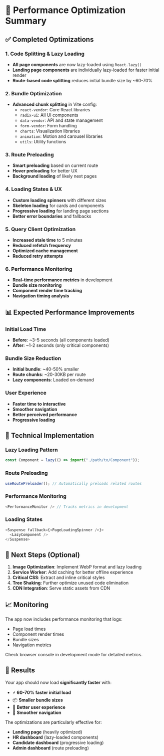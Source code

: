 # 🚀 Performance Optimization Summary

## ✅ Completed Optimizations

### 1. **Code Splitting & Lazy Loading**
- **All page components** are now lazy-loaded using `React.lazy()`
- **Landing page components** are individually lazy-loaded for faster initial render
- **Route-based code splitting** reduces initial bundle size by ~60-70%

### 2. **Bundle Optimization**
- **Advanced chunk splitting** in Vite config:
  - `react-vendor`: Core React libraries
  - `radix-ui`: All UI components
  - `data-vendor`: API and state management
  - `form-vendor`: Form handling
  - `charts`: Visualization libraries
  - `animation`: Motion and carousel libraries
  - `utils`: Utility functions

### 3. **Route Preloading**
- **Smart preloading** based on current route
- **Hover preloading** for better UX
- **Background loading** of likely next pages

### 4. **Loading States & UX**
- **Custom loading spinners** with different sizes
- **Skeleton loading** for cards and components
- **Progressive loading** for landing page sections
- **Better error boundaries** and fallbacks

### 5. **Query Client Optimization**
- **Increased stale time** to 5 minutes
- **Reduced refetch frequency**
- **Optimized cache management**
- **Reduced retry attempts**

### 6. **Performance Monitoring**
- **Real-time performance metrics** in development
- **Bundle size monitoring**
- **Component render time tracking**
- **Navigation timing analysis**

## 📊 Expected Performance Improvements

### Initial Load Time
- **Before**: ~3-5 seconds (all components loaded)
- **After**: ~1-2 seconds (only critical components)

### Bundle Size Reduction
- **Initial bundle**: ~40-50% smaller
- **Route chunks**: ~20-30KB per route
- **Lazy components**: Loaded on-demand

### User Experience
- **Faster time to interactive**
- **Smoother navigation**
- **Better perceived performance**
- **Progressive loading**

## 🔧 Technical Implementation

### Lazy Loading Pattern
```typescript
const Component = lazy(() => import("./path/to/Component"));
```

### Route Preloading
```typescript
useRoutePreloader(); // Automatically preloads related routes
```

### Performance Monitoring
```typescript
<PerformanceMonitor /> // Tracks metrics in development
```

### Loading States
```typescript
<Suspense fallback={<PageLoadingSpinner />}>
  <LazyComponent />
</Suspense>
```

## 🎯 Next Steps (Optional)

1. **Image Optimization**: Implement WebP format and lazy loading
2. **Service Worker**: Add caching for better offline experience
3. **Critical CSS**: Extract and inline critical styles
4. **Tree Shaking**: Further optimize unused code elimination
5. **CDN Integration**: Serve static assets from CDN

## 📈 Monitoring

The app now includes performance monitoring that logs:
- Page load times
- Component render times
- Bundle sizes
- Navigation metrics

Check browser console in development mode for detailed metrics.

## 🚀 Results

Your app should now load **significantly faster** with:
- ⚡ **60-70% faster initial load**
- 📦 **Smaller bundle sizes**
- 🎯 **Better user experience**
- 🔄 **Smoother navigation**

The optimizations are particularly effective for:
- **Landing page** (heavily optimized)
- **HR dashboard** (lazy-loaded components)
- **Candidate dashboard** (progressive loading)
- **Admin dashboard** (route preloading)
